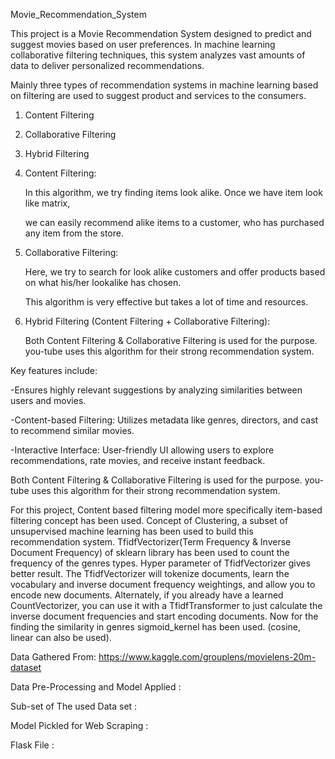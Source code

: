 Movie_Recommendation_System

This project is a Movie Recommendation System designed to predict and suggest movies based on user preferences. In machine learning collaborative filtering techniques, this system analyzes vast amounts of data to deliver personalized recommendations.

Mainly three types of recommendation systems in machine learning based on filtering are used to suggest product and services to the consumers.

  1.  Content Filtering

  2.  Collaborative Filtering

  3.  Hybrid Filtering

  4.  Content Filtering:

      In this algorithm, we try finding items look alike. Once we have item look like matrix,

      we can easily recommend alike items to a customer, who has purchased any item from the store.

  5.  Collaborative Filtering:

      Here, we try to search for look alike customers and offer products based on what his/her lookalike has chosen.

      This algorithm is very effective but takes a lot of time and resources.

  6.  Hybrid Filtering (Content Filtering + Collaborative Filtering):

      Both Content Filtering & Collaborative Filtering is used for the purpose. you-tube uses this algorithm for their strong recommendation system.

Key features include:

   -Ensures highly relevant suggestions by analyzing similarities between users and movies.

   -Content-based Filtering: Utilizes metadata like genres, directors, and cast to recommend similar movies.

   -Interactive Interface: User-friendly UI allowing users to explore recommendations, rate movies, and receive instant feedback.


Both Content Filtering & Collaborative Filtering is used for the purpose. you-tube uses this algorithm for their strong recommendation system.

For this project, Content based filtering model more specifically item-based filtering concept has been used. Concept of Clustering, a subset of unsupervised machine learning has been used to build this recommendation system. TfidfVectorizer(Term Frequency & Inverse Document Frequency) of sklearn library has been used to count the frequency of the genres types. Hyper parameter of TfidfVectorizer gives better result. The TfidfVectorizer will tokenize documents, learn the vocabulary and inverse document frequency weightings, and allow you to encode new documents. Alternately, if you already have a learned CountVectorizer, you can use it with a TfidfTransformer to just calculate the inverse document frequencies and start encoding documents. Now for the finding the similarity in genres sigmoid_kernel has been used. (cosine, linear can also be used).

Data Gathered From: https://www.kaggle.com/grouplens/movielens-20m-dataset

Data Pre-Processing and Model Applied : 

Sub-set of The used Data set : 

Model Pickled for Web Scraping : 

Flask File : 

